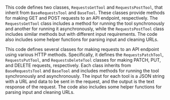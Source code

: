 This code defines two classes, `RequestsGetTool` and `RequestsPostTool`, that inherit from `BaseRequestsTool` and `BaseTool`. These classes provide methods for making GET and POST requests to an API endpoint, respectively. The `RequestsGetTool` class includes a method for running the tool synchronously and another for running it asynchronously, while the `RequestsPostTool` class includes similar methods but with different input requirements. The code also includes some helper functions for parsing input and cleaning URLs.

This code defines several classes for making requests to an API endpoint using various HTTP methods. Specifically, it defines the `RequestsPatchTool`, `RequestsPutTool`, and `RequestsDeleteTool` classes for making PATCH, PUT, and DELETE requests, respectively. Each class inherits from `BaseRequestsTool` and `BaseTool` and includes methods for running the tool synchronously and asynchronously. The input for each tool is a JSON string with a URL and data to be sent in the request, and the output is the text response of the request. The code also includes some helper functions for parsing input and cleaning URLs.


